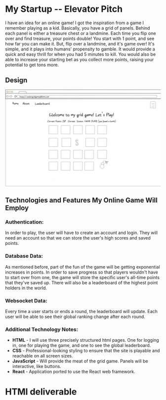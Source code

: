 # My Startup -- Elevator Pitch
I have an idea for an online game! I got the inspiration from a game I remember playing as a kid. Basically, you have a grid of panels. Behind each panel is either a treasure chest or a landmine. Each time you flip one over and find treasure, your points double! You start with 1 point, and see how far you can make it. But, flip over a landmine, and it's game over! It's simple, and it plays into humans' propensity to gamble. It would provide a quick and easy thrill for when you had 5 minutes to kill. You would also be able to increase your starting bet as you collect more points, raising your potential to get tons more. 

## Design

![Grid Game design](Grid_Game.png)

## Technologies and Features My Online Game Will Employ

### Authentication:

In order to play, the user will have to create an account and login. They will need an account so that we can store the user's high scores and saved points. 

### Database Data:

As mentioned before, part of the fun of the game will be getting exponential increases in points. In order to save progress so that players wouldn't have to start over from one, the game will store the specific user's all-time points that they've saved up. There will also be a leaderboard of the highest point holders in the world. 

### Websocket Data:

Every time a user starts or ends a round, the leaderboard will update. Each user will be able to see their global ranking change after each round.

### Additional Technology Notes:

- **HTML** - I will use three precisely structured html pages. One for logging in, one for playing the game, and one to see the global leaderboard.
- **CSS** - Professional-looking styling to ensure that the site is playable and reachable on all screen sizes.
- **JavaScript** - Will provide the meat of the grid game. Panels will be interactive, like buttons.
- **React** - Application ported to use the React web framework.


# HTMl deliverable
